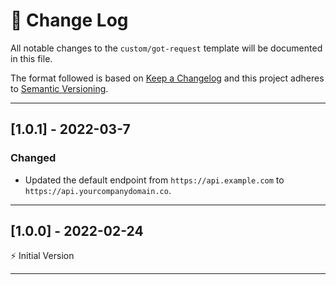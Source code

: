 # 📣 Change Log
All notable changes to the `custom/got-request` template will be documented in this file.

The format followed is based on [Keep a Changelog](http://keepachangelog.com/) and this project adheres to [Semantic Versioning](http://semver.org/).

---

## [1.0.1] - 2022-03-7
 
### Changed
- Updated the default endpoint from `https://api.example.com` to `https://api.yourcompanydomain.co`.

---
 
## [1.0.0] - 2022-02-24
 
⚡️ Initial Version
 
---
